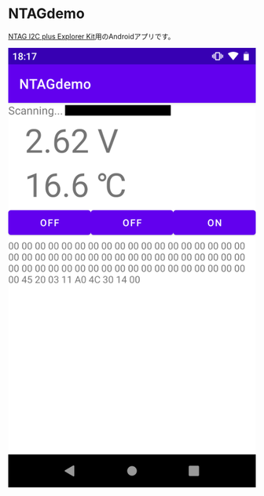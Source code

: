 
# NTAGdemo

[NTAG I2C plus Explorer Kit](https://www.nxp.jp/products/rfid-nfc/nfc-hf/connected-nfc-tags/ntag-ic-iplus-i-explorer-kit:OM5569-NT322E)用のAndroidアプリです。

![スクリーンショット](/doc/images/screenshot.png)
